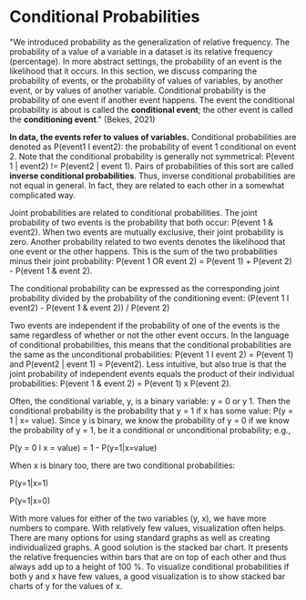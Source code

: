 # Conditional Probabilities

"We introduced probability as the generalization of relative frequency. The probability of a value of a variable in a dataset is its relative frequency (percentage). In more abstract settings, the probability of an event is the likelihood that it occurs. In this section, we discuss comparing the probability of events, or the probability of values of variables, by another event, or by values of another variable. Conditional probability is the probability of one event if another event happens. The event the conditional probability is about is called the **conditional event**; the other event is called the **conditioning event**." (Bekes, 2021)&#x20;

**In data, the events refer to values of variables.** Conditional probabilities are denoted as P(event1 I event2): the probability of event 1 conditional on event 2. Note that the conditional probability is generally not symmetrical: P(event 1 | event2) != P(event2 | event 1). Pairs of probabilities of this sort are called **inverse conditional probabilities**. Thus, inverse conditional probabilities are not equal in general. In fact, they are related to each other in a somewhat complicated way.&#x20;

Joint probabilities are related to conditional probabilities. The joint probability of two events is the probability that both occur: P(event 1 & event2). When two events are mutually exclusive, their joint probability is zero. Another probability related to two events denotes the likelihood that one event or the other happens. This is the sum of the two probabilities minus their joint probability: P(event 1 OR event 2) = P(event 1) + P(event 2) - P(event 1 & event 2).&#x20;

The conditional probability can be expressed as the corresponding joint probability divided by the probability of the conditioning event: (P(event 1 I event2) - P(event 1 & event 2)) / P(event 2)&#x20;

Two events are independent if the probability of one of the events is the same regardless of whether or not the other event occurs. In the language of conditional probabilities, this means that the conditional probabilities are the same as the unconditional probabilities: P(event 1 I event 2) = P(event 1) and P(event2 | event 1) = P(event2). Less intuitive, but also true is that the joint probability of independent events equals the product of their individual probabilities: P(event 1 & event 2) = P(event 1) x P(event 2).

Often, the conditional variable, y, is a binary variable: y = 0 or y 1. Then the conditional probability is the probability that y = 1 if x has some value: P(y = 1 | x= value). Since y is binary, we know the probability of y = 0 if we know the probability of y = 1, be it a conditional or unconditional probability; e.g.,&#x20;

P(y = 0 l x = value) = 1 - P(y=1|x=value)

When x is binary too, there are two conditional probabilities:

P(y=1|x=1)

P(y=1|x=0)

With more values for either of the two variables (y, x), we have more numbers to compare. With relatively few values, visualization often helps. There are many options for using standard graphs as well as creating individualized graphs. A good solution is the stacked bar chart. It presents the relative frequencies within bars that are on top of each other and thus always add up to a height of 100 %. To visualize conditional probabilities if both y and x have few values, a good visualization is to show stacked bar charts of y for the values of x.
